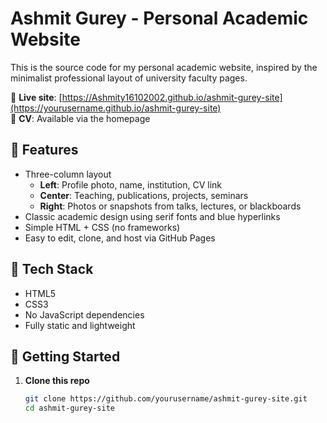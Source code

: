 # Ashmit Gurey - Personal Academic Website

This is the source code for my personal academic website, inspired by the minimalist professional layout of university faculty pages.

🔗 **Live site**: [https://Ashmity16102002.github.io/ashmit-gurey-site](https://yourusername.github.io/ashmit-gurey-site)  
📄 **CV**: Available via the homepage

## 📌 Features

- Three-column layout
  - **Left**: Profile photo, name, institution, CV link
  - **Center**: Teaching, publications, projects, seminars
  - **Right**: Photos or snapshots from talks, lectures, or blackboards
- Classic academic design using serif fonts and blue hyperlinks
- Simple HTML + CSS (no frameworks)
- Easy to edit, clone, and host via GitHub Pages

## 🧰 Tech Stack

- HTML5
- CSS3
- No JavaScript dependencies
- Fully static and lightweight

## 🚀 Getting Started

1. **Clone this repo**
   ```bash
   git clone https://github.com/yourusername/ashmit-gurey-site.git
   cd ashmit-gurey-site
